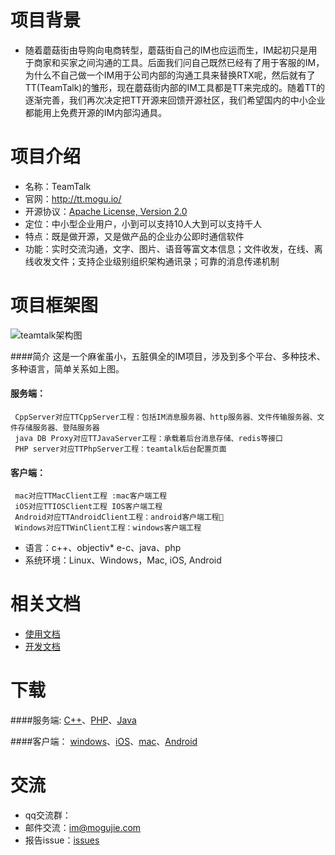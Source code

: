 # 项目背景
* 随着蘑菇街由导购向电商转型，蘑菇街自己的IM也应运而生，IM起初只是用于商家和买家之间沟通的工具。后面我们问自己既然已经有了用于客服的IM，为什么不自己做一个IM用于公司内部的沟通工具来替换RTX呢，然后就有了TT(TeamTalk)的雏形，现在蘑菇街内部的IM工具都是TT来完成的。随着TT的逐渐完善，我们再次决定把TT开源来回馈开源社区，我们希望国内的中小企业都能用上免费开源的IM内部沟通具。

# 项目介绍
* 名称：TeamTalk
* 官网：http://tt.mogu.io/
* 开源协议：[Apache License, Version 2.0](http://www.apache.org/licenses/LICENSE-2.0.html)
* 定位：中小型企业用户，小到可以支持10人大到可以支持千人
* 特点：既是做开源，又是做产品的企业办公即时通信软件
* 功能：实时交流沟通，文字、图片、语音等富文本信息；文件收发，在线、离线收发文件；支持企业级别组织架构通讯录；可靠的消息传递机制	

# 项目框架图
![teamtalk架构图](http://s6.mogucdn.com/b7/pic/140921/7n6ih_ieygmzjsmiywezjwmmytambqhayde_514x551.jpg)

####简介
     这是一个麻雀虽小，五脏俱全的IM项目，涉及到多个平台、多种技术、多种语言，简单关系如上图。

#### 服务端：
     CppServer对应TTCppServer工程：包括IM消息服务器、http服务器、文件传输服务器、文件存储服务器、登陆服务器
     java DB Proxy对应TTJavaServer工程：承载着后台消息存储、redis等接口
     PHP server对应TTPhpServer工程：teamtalk后台配置页面

#### 客户端：
     mac对应TTMacClient工程 :mac客户端工程
     iOS对应TTIOSClient工程 IOS客户端工程
     Android对应TTAndroidClient工程：android客户端工程
     Windows对应TTWinClient工程：windows客户端工程

* 语言：c++、objectiv* e-c、java、php
* 系统环境：Linux、Windows，Mac, iOS, Android

# 相关文档
* [使用文档](http://tt.mogu.io/home/doc)
* [开发文档](http://tt.mogu.io/home/doc)

# 下载
####服务端:
[C++](https://github.com/mogutt/TTCppServer)、[PHP](https://github.com/mogutt/TTPhpServer)、[Java](https://github.com/mogutt/TTJavaServer)

####客户端：
[windows](https://github.com/mogutt/TTWinClient)、[iOS](https://github.com/mogutt/TTiOSClient)、[mac](https://github.com/mogutt/TTMacClient)、[Android](https://github.com/mogutt/TTAndroidClient)

# 交流
* qq交流群：
* 邮件交流：im@mogujie.com
* 报告issue：[issues](https://github.com/mgjkuaidao/test/issues)
